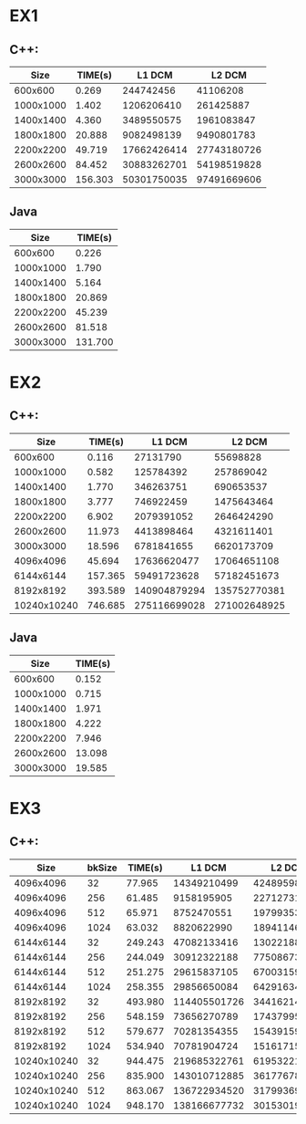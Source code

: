 # EX1
## C++:
 
| Size     |TIME(s) | L1 DCM     | L2 DCM     |
|----------|--------|------------|------------|
|600x600   |0.269   |244742456   |41106208    |
|1000x1000 |1.402   |1206206410  |261425887   |
|1400x1400 |4.360   |3489550575  |1961083847  |
|1800x1800 |20.888  |9082498139  |9490801783  |
|2200x2200 |49.719  |17662426414 |27743180726 |
|2600x2600 |84.452  |30883262701 |54198519828 |
|3000x3000 |156.303 |50301750035 |97491669606 |

## Java

| Size     | TIME(s)|
|----------|--------|
|600x600   |0.226   |
|1000x1000 |1.790   |
|1400x1400 |5.164   |
|1800x1800 |20.869  |
|2200x2200 |45.239  |
|2600x2600 |81.518  |
|3000x3000 |131.700 |

# EX2
## C++:

| Size       |TIME(s) | L1 DCM      | L2 DCM      |
|------------|--------|-------------|-------------|
|600x600     |0.116   |27131790     |55698828     |
|1000x1000   |0.582   |125784392    |257869042    |
|1400x1400   |1.770   |346263751    |690653537    |
|1800x1800   |3.777   |746922459    |1475643464   |
|2200x2200   |6.902   |2079391052   |2646424290   |
|2600x2600   |11.973  |4413898464   |4321611401   |
|3000x3000   |18.596  |6781841655   |6620173709   |
|4096x4096   |45.694  |17636620477  |17064651108  |
|6144x6144   |157.365 |59491723628  |57182451673  |
|8192x8192   |393.589 |140904879294 |135752770381 |
|10240x10240 |746.685 |275116699028 |271002648925 |

## Java

| Size       | TIME(s) |
|------------|---------|
|600x600     |0.152    |
|1000x1000   |0.715    |
|1400x1400   |1.971    |
|1800x1800   |4.222    |
|2200x2200   |7.946    |
|2600x2600   |13.098   |
|3000x3000   |19.585   |

# EX3 
## C++:

| Size       |bkSize |TIME(s) | L1 DCM      | L2 DCM      |
|------------|-------|--------|-------------|-------------|
|4096x4096   |32     |77.965  |14349210499  |42489598240  |
|4096x4096   |256    |61.485  |9158195905   |22712731858  |
|4096x4096   |512    |65.971  |8752470551   |19799353956  |
|4096x4096   |1024   |63.032  |8820622990   |18941146075  |
|6144x6144   |32     |249.243 |47082133416  |130221884528 |
|6144x6144   |256    |244.049 |30912322188  |77508673038  |
|6144x6144   |512    |251.275 |29615837105  |67003159045  |
|6144x6144   |1024   |258.355 |29856650084  |64291634469  |
|8192x8192   |32     |493.980 |114405501726 |344162148029 |
|8192x8192   |256    |548.159 |73656270789  |174379953299 |
|8192x8192   |512    |579.677 |70281354355  |154391593919 |
|8192x8192   |1024   |534.940 |70781904724  |151617154856 |
|10240x10240 |32     |944.475 |219685322761 |619532210914 |
|10240x10240 |256    |835.900 |143010712885 |361776787197 |
|10240x10240 |512    |863.067 |136722934520 |317993692276 |
|10240x10240 |1024   |948.170 |138166677732 |301530194544 |
